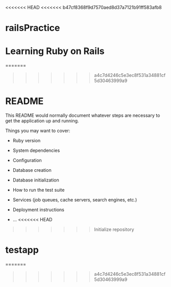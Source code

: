 <<<<<<< HEAD
<<<<<<< b47cf8368f9d7570aed8d37a7121b91ff583afb8
# railsPractice
Learning Ruby on Rails
=======
=======
>>>>>>> a4c7d4246c5e3ec8f531a34881cf5d30463999a9
# README

This README would normally document whatever steps are necessary to get the
application up and running.

Things you may want to cover:

* Ruby version

* System dependencies

* Configuration

* Database creation

* Database initialization

* How to run the test suite

* Services (job queues, cache servers, search engines, etc.)

* Deployment instructions

* ...
<<<<<<< HEAD
>>>>>>> Initialize repository
# testapp
=======
>>>>>>> a4c7d4246c5e3ec8f531a34881cf5d30463999a9
